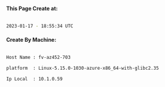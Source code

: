 
   
#### This Page Create at:

```bash

2023-01-17 - 18:55:34 UTC

```

#### Create By Machine:

```bash

Host Name : fv-az452-703

platform  : Linux-5.15.0-1030-azure-x86_64-with-glibc2.35

Ip Local  : 10.1.0.59

```

